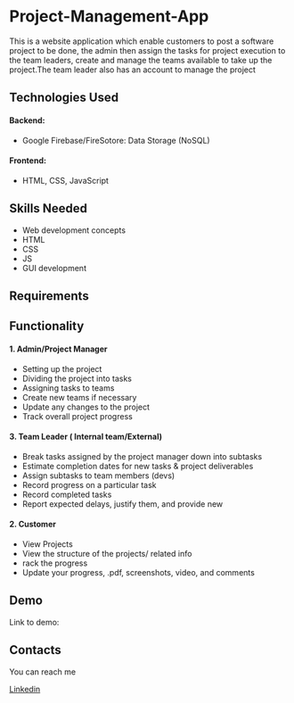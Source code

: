 # Project-Management-App

This is a website application which enable customers to post a software project to be done, the admin  then assign the tasks for project execution to the team leaders,
create and manage the teams available to take up the project.The team leader  also has an account to manage the project
## Technologies Used
#### Backend:
* Google Firebase/FireSotore: Data Storage (NoSQL)

#### Frontend:
* HTML, CSS, JavaScript 



## Skills Needed 
* Web development concepts
* HTML
* CSS
* JS
* GUI development
## Requirements 
## Functionality
#### 1. Admin/Project Manager
 * Setting up the project
* Dividing the project into tasks
* Assigning tasks to teams
* Create new teams if necessary
* Update any changes to the project
* Track overall project progress

#### 3. Team Leader ( Internal team/External)
* Break tasks assigned by the project manager down into subtasks
* Estimate completion dates for new tasks & project deliverables
* Assign subtasks to team members (devs)
* Record progress on a particular task
* Record completed tasks
* Report expected delays, justify them, and provide new


#### 2. Customer
* View Projects
* View the structure of the projects/ related info
* rack the progress
* Update your progress, .pdf, screenshots, video, and comments  


## Demo

Link to demo:


## Contacts
You can reach me 

[Linkedin](www.linkedin.com/in/shambach-simiyu-587a081a0)

